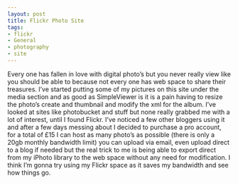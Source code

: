 ```yaml
---
layout: post
title: Flickr Photo Site
tags:
- flickr
- General
- photography
- site
---
```

Every one has fallen in love with digital photo’s but you never really view like you should be able to because not every one has web space to share their treasures. I’ve started putting some of my pictures on this site under the media section and as good as SimpleViewer is it is a pain having to resize the photo’s create and thumbnail and modify the xml for the album.
I’ve looked at sites like photobucket and stuff but none really grabbed me with a lot of interest, until I found Flickr. I’ve noticed a few other bloggers using it and after a few days messing about I decided to purchase a pro account, for a total of £15 I can host as many photo’s as possible (there is only a 20gb monthly bandwidth limit) you can upload via email, even upload direct to a blog if needed but the real trick to me is being able to export direct from my iPhoto library to the web space without any need for modification.
I think I’m gonna try using my Flickr space as it saves my bandwidth and see how things go.

